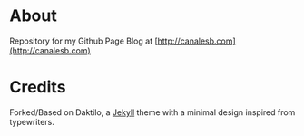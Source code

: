 
# About
Repository for my Github Page Blog at [http://canalesb.com](http://canalesb.com)

# Credits
Forked/Based on Daktilo, a [Jekyll](jekyllrb.com) theme with a minimal design inspired from typewriters.
